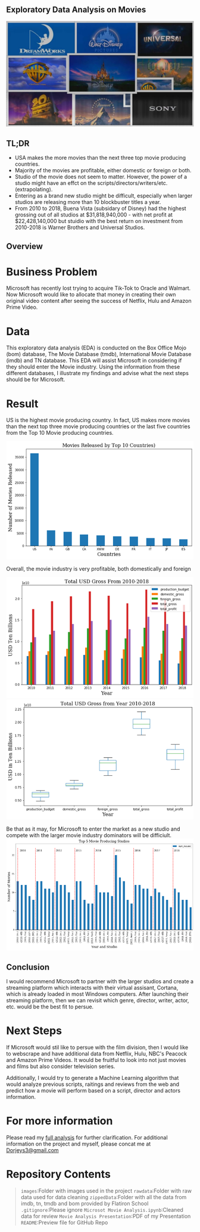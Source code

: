 ## Exploratory Data Analysis on Movies

![studiologos](Images/studio_logos.png)

## TL;DR
 - USA makes the more movies than the next three top movie producing countries.
 - Majority of the movies are profitable, either domestic or foreign or both. 
 - Studio of the movie does not seem to matter. However, the power of a studio might have an effct on the scripts/directors/writers/etc. (extrapolating). 
 - Entering as a brand new studio might be difficult, especially when larger studios are releasing more than 10 blockbuster titles a year. 
 - From 2010 to 2018, Buena Vista (subsidary of Disney) had the highest grossing out of all studios at \$31,818,940,000 - with net profit at \$22,428,140,000 but stuidio with the best return on investment from 2010-2018 is Warner Brothers and Universal Studios. 


## Overview

# Business Problem
Microsoft has recently lost trying to acquire Tik-Tok to Oracle and Walmart. Now Microsoft would like to allocate that money in creating their own original video content after seeing the success of Netflix, Hulu and Amazon Prime Video. 


# Data 
This exploratory data analysis (EDA) is conducted on the Box Office Mojo (bom) database, The Movie Database (tmdb), International Movie Database (imdb) and TN database. This EDA will assist Microsoft in considering if they should enter the Movie industry. Using the information from these different databases, I illustrate my findings and advise what the next steps should be for Microsoft.



# Result 

US is the highest movie producing country. In fact, US makes more movies than the next top three movie producing countries or the last five countries from the Top 10 Movie producing countries. 

![Top10countries](Images/top_10_countries.png)


Overall, the movie industry is very profitable, both domestically and foreign

![totalgrossbar20102018](Images/total_gross_2010_2018.png)               
![totalgrossbox20102018](Images/total_gross_boxplot_2010_2018.png) 
        
        
Be that as it may, for Microsoft to enter the market as a new studio and compete with the larger movie industry dominators will be difficiult. 
![top5peryear](Images/top5_producers.png) 
   

## Conclusion

I would recommend Microsoft to partner with the larger studios and create a streaming platform which interacts with their virtual assisant, Cortana, which is already loaded in most Windows computers. 
After launching their streaming platform, then we can revisit which genre, director, writer, actor, etc. would be the best fit to persue.  

# Next Steps

If Microsoft would stil like to persue with the film division, then I would like to webscrape and have additional data from Netflix, Hulu, NBC's Peacock and Amazon Prime Videos. It would be fruitful to look into not just movies and films but also consider television series. 

Additionally, I would try to generate a Machine Learning algorithm that would analyze previous scripts, raitings and reviews from the web and predict how a movie will perform based on a script, director and actors information. 


# For more information
Please read my [full analysis](https://github.com/dorjeys3/Movies-Analysis/blob/master/Microsoft%20Movie%20Analysis.ipynb) for further clarification. 
For additional information on the project and myself, please concat me at Dorjeys3@gmail.com 

# Repository Contents
>`images`:Folder with images used in the project
>`rawdata`:Folder with raw data used for data cleaning
>`zippedData`:Folder with all the data from imdb, tn, tmdb and bom provided by Flatiron School
>`.gitignore`:Please ignore
>`Microsot Movie Analysis.ipynb`:Cleaned data for review
>`Movie Analysis Presentation`:PDF of my Presentation
>`README`:Preview file for GitHub Repo


